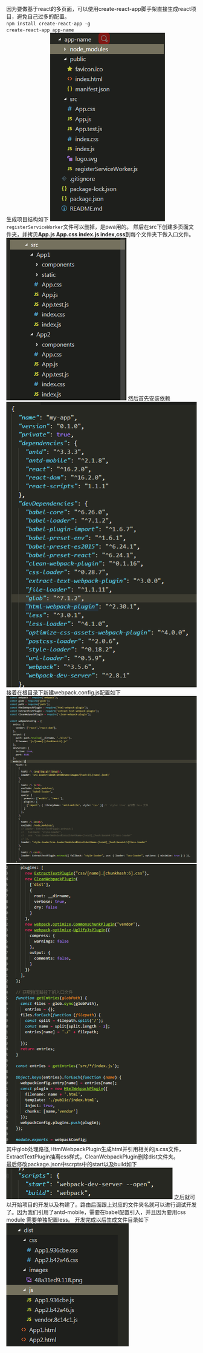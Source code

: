 因为要做基于react的多页面，可以使用create-react-app脚手架直接生成react项目，避免自己过多的配置。  
`npm install create-react-app -g`       
`create-react-app app-name`  
生成项目结构如下
      ![Image text](https://github.com/GODhandsome/react-MPA/blob/master/img-folder/1.png)
`registerServiceWorker`文件可以删掉，是pwa用的。
然后在src下创建多页面文件夹，并拷贝**App.js App.css index.js index,css**到每个文件夹下做入口文件。
      ![Image text](https://github.com/GODhandsome/react-MPA/blob/master/img-folder/2.png)
然后首先安装依赖
     ![Image text](https://github.com/GODhandsome/react-MPA/blob/master/img-folder/3.png)
接着在根目录下新建webpack.config.js配置如下
    ![Image text](https://github.com/GODhandsome/react-MPA/blob/master/img-folder/4.png)
     ![Image text](https://github.com/GODhandsome/react-MPA/blob/master/img-folder/5.png) 
其中glob处理路径,HtmlWebpackPlugin生成html并引用相关的js.css文件，ExtractTextPlugin抽离css样式，CleanWebpackPlugin删除dist文件夹。        
最后修改package.json中scrpts中的start以及build如下
      ![Image text](https://github.com/GODhandsome/react-MPA/blob/master/img-folder/6.png)
之后就可以开始项目的开发以及构建了。路由后面跟上对应的文件夹名就可以进行调试开发了。因为我们引用了antd-mobile，需要在babel配置引入，并且因为要用css module 需要单独配置less。
开发完成以后生成文件目录如下
     ![Image text](https://github.com/GODhandsome/react-MPA/blob/master/img-folder/7.png)
